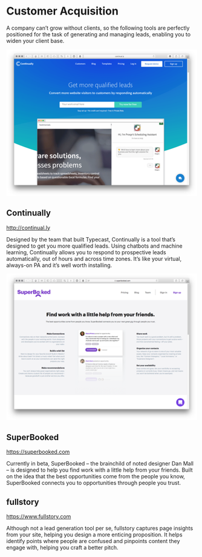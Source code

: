 Customer Acquisition
====================

A company can’t grow without clients, so the following tools are perfectly positioned for the task of generating and managing leads, enabling you to widen your client base.



<img src="continually.png" width="650">

Continually
-----------

http://continual.ly

Designed by the team that built Typecast, Continually is a tool that’s designed to get you more qualified leads. Using chatbots and machine learning, Continually allows you to respond to prospective leads automatically, out of hours and across time zones. It’s like your virtual, always-on PA and it’s well worth installing.



<img src="superbooked.png" width="650">

SuperBooked
-----------

https://superbooked.com

Currently in beta, SuperBooked – the brainchild of noted designer Dan Mall – is designed to help you find work with a little help from your friends. Built on the idea that the best opportunities come from the people you know, SuperBooked connects you to opportunities through people you trust.



fullstory
---------

https://www.fullstory.com

Although not a lead generation tool per se, fullstory captures page insights from your site, helping you design a more enticing proposition. It helps identify points where people are confused and pinpoints content they engage with, helping you craft a better pitch.
